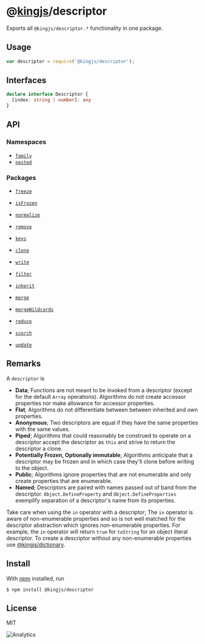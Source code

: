 # @[kingjs](https://www.npmjs.com/package/kingjs)/descriptor
Exports all `@kingjs/descriptor.*` functionality in one package.
## Usage
```js
var descriptor = require('@kingjs/descriptor');
```
## Interfaces
```ts
declare interface Descriptor {
  [index: string | number]: any
}
```
## API 
### Namespaces
- [`family`][family]
- [`nested`][nested]

### Packages
- [`freeze`][freeze]
- [`isFrozen`][is-frozen]
- [`normalize`][normalize]
- [`remove`][remove]
- [`keys`][keys]
- [`clone`][clone]
- [`write`][write]

- [`filter`][filter]
- [`inherit`][inherit]
- [`merge`][merge]
- [`mergeWildcards`][merge-wildcards]
- [`reduce`][reduce]
- [`scorch`][scorch]
- [`update`][update]

## Remarks
A `descriptor` is
- **Data**; Functions are not meant to be invoked from a descriptor (except for the default `Array` operations). Algorithms do not create accessor properties nor make allowance for accessor properties.
- **Flat**; Algorithms do not differentiate between between inherited and own properties.
- **Anonymous**; Two descriptors are equal if they have the same properties with the same values. 
- **Piped**; Algorithms that could reasonably be construed to operate on a descriptor accept the descriptor as `this` and strive to return the descriptor a clone.
- **Potentially Frozen, Optionally immutable**; Algorithms anticipate that a descriptor may be frozen and in which case they'll clone before writing to the object. 
- **Public**; Algorithms ignore properties that are not enumerable and only create properties that are enumerable.
- **Named**; Descriptors are paired with names passed out of band from the descriptor. `Object.DefineProperty` and `Object.DefineProperties` exemplify separation of a descriptor's name from its properties. 

Take care when using the `in` operator with a descriptor; The `in` operator is aware of non-enumerable properties and so is not well matched for the descriptor abstraction which ignores non-enumerable properties. For example, the `in` operator will return `true` for `toString` for an object literal descriptor. To create a descriptor without any non-enumerable properties use [@kingjs/dictionary](https://www.npmjs.com/package/@kingjs/dictionary). 
## Install
With [npm](https://npmjs.org/) installed, run
```
$ npm install @kingjs/descriptor
```
## License
MIT

![Analytics](https://analytics.kingjs.net/descriptor)

  [family]: https://www.npmjs.com/package/@kingjs/descriptor.family
  [nested]: https://www.npmjs.com/package/@kingjs/descriptor.nested

  [clone]: https://www.npmjs.com/package/@kingjs/descriptor.clone
  [filter]: https://www.npmjs.com/package/@kingjs/descriptor.filter
  [freeze]: https://www.npmjs.com/package/@kingjs/descriptor.freeze
  [inherit]: https://www.npmjs.com/package/@kingjs/descriptor.inherit
  [is-frozen]: https://www.npmjs.com/package/@kingjs/descriptor.is-frozen
  [keys]: https://www.npmjs.com/package/@kingjs/descriptor.keys
  [merge]: https://www.npmjs.com/package/@kingjs/descriptor.merge
  [merge-wildcards]: https://www.npmjs.com/package/@kingjs/descriptor.merge-wildcards
  [normalize]: https://www.npmjs.com/package/@kingjs/descriptor.normalize
  [reduce]: https://www.npmjs.com/package/@kingjs/descriptor.reduce
  [remove]: https://www.npmjs.com/package/@kingjs/descriptor.remove
  [scorch]: https://www.npmjs.com/package/@kingjs/descriptor.scorch
  [update]: https://www.npmjs.com/package/@kingjs/descriptor.update
  [write]: https://www.npmjs.com/package/@kingjs/descriptor.write
